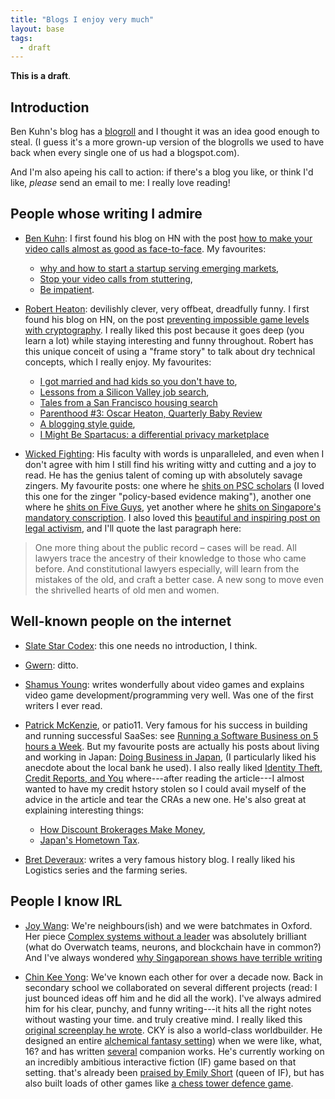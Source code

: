 ```yaml
---
title: "Blogs I enjoy very much"
layout: base
tags:
  - draft
---
```


**This is a draft**.

## Introduction

Ben Kuhn's blog has a [blogroll](https://www.benkuhn.net/blogroll/)
and I thought it was an idea good enough to steal.
(I guess it's a more grown-up version of the blogrolls we used to have
back when every single one of us had a blogspot.com).

And I'm also apeing his call to action:
if there's a blog you like, or think I'd like,
_please_ send an email to me: I really love reading!

## People whose writing I admire

- [Ben Kuhn](https://www.benkuhn.net/): I first found his blog on HN with the post
  [how to make your video calls almost as good as face-to-face](https://www.benkuhn.net/vc/).
  My favourites:

  - [why and how to start a startup serving emerging markets](https://www.benkuhn.net/emco/),
  - [Stop your video calls from stuttering](https://www.benkuhn.net/vcnet/),
  - [Be impatient](https://www.benkuhn.net/impatient/).

- [Robert Heaton](https://robertheaton.com/): devilishly clever, very offbeat,
  dreadfully funny. I first found his blog on HN, on the post
  [preventing impossible game levels with cryptography](https://robertheaton.com/preventing-impossible-game-levels-using-cryptography/). I really liked this post
  because it goes deep (you learn a lot) while staying interesting and funny
  throughout. Robert has this unique conceit of using a "frame story" to talk about
  dry technical concepts, which I really enjoy.
  My favourites:

  - [I got married and had kids so you don't have to](https://robertheaton.com/married-with-kids/),
  - [Lessons from a Silicon Valley job search](https://robertheaton.com/2014/03/07/lessons-from-a-silicon-valley-job-search/),
  - [Tales from a San Francisco housing search](https://robertheaton.com/2014/10/25/tales-from-a-san-francisco-housing-search/)
  - [Parenthood #3: Oscar Heaton, Quarterly Baby Review](https://robertheaton.com/2019/08/25/parenthood-3-oscar-heaton-quarterly-baby-review/)
  - [A blogging style guide](https://robertheaton.com/2018/12/06/a-blogging-style-guide/),
  - [I Might Be Spartacus: a differential privacy marketplace](https://robertheaton.com/2018/10/28/i-might-be-spartacus-differential-privacy-marketplace/)

- [Wicked Fighting](https://www.wickedfighting.wordpress.com):
  His faculty with words is unparalleled, and even when I don't agree with him
  I still find his writing witty and cutting and a joy to read.
  He has the genius talent of coming up with absolutely savage zingers.
  My favourite posts:
  one where
  he [shits on PSC scholars](https://wickedfighting.wordpress.com/2019/04/01/the-problem-with-psc-scholars/)
  (I loved this one for the zinger "policy-based evidence making"),
  another one where
  he [shits on Five Guys](https://wickedfighting.wordpress.com/2019/12/29/review-five-guys/),
  yet another where
  he [shits on Singapore's mandatory conscription](https://wickedfighting.tumblr.com/post/50830029264/every-singaporean-son).
  I also loved this
  [beautiful and inspiring post on legal activism](https://wickedfighting.wordpress.com/2019/02/01/vignettes-of-work-8/),
  and I'll quote the last paragraph here:

> One more thing about the public record – cases will be read. All lawyers
> trace the ancestry of their knowledge to those who came before. And
> constitutional lawyers especially, will learn from the mistakes of the old,
> and craft a better case. A new song to move even the shrivelled hearts of old
> men and women.

## Well-known people on the internet

- [Slate Star Codex](https://www.slatestarcodex.com): this one needs no introduction,
  I think.

- [Gwern](https://gwern.net): ditto.

- [Shamus Young](https://www.shamusyoung.com): writes wonderfully about video
  games and explains video game development/programming very well. Was one of the
  first writers I ever read.

- [Patrick McKenzie](https://www.kalzumeus.com/), or patio11.
  Very famous for his success in building and running successful SaaSes: see
  [Running a Software Business on 5 hours a Week](https://www.kalzumeus.com/2010/03/20/running-a-software-business-on-5-hours-a-week/).
  But my favourite posts are actually his posts about living and working in Japan:
  [Doing Business in Japan](https://www.kalzumeus.com/2014/11/07/doing-business-in-japan/),
  (I particularly liked his anecdote about the local bank he used).
  I also really liked [Identity Theft, Credit Reports, and You](https://www.kalzumeus.com/2017/09/09/identity-theft-credit-reports/)
  where---after reading the article---I almost wanted to have my credit hstory
  stolen so I could avail myself of the advice in the article and tear the CRAs
  a new one.
  He's also great at explaining interesting things:

  - [How Discount Brokerages Make Money](https://www.kalzumeus.com/2019/6/26/how-brokerages-make-money/),
  - [Japan's Hometown Tax](https://www.kalzumeus.com/2018/10/19/japanese-hometown-tax/).

- [Bret Deveraux](https://acoup.blog/): writes a very famous history blog.
  I really liked his Logistics series and the farming series.

## People I know IRL

- [Joy Wang](https://joyw.home.blog/):
  We're neighbours(ish) and we were batchmates in Oxford.
  Her piece
  [Complex systems without a leader](https://joyw.home.blog/2020/06/25/complex-systems-without-a-leader/)
  was absolutely brilliant
  (what do Overwatch teams, neurons, and blockchain have in common?)
  And I've always wondered
  [why Singaporean shows have terrible writing](https://joyw.home.blog/2020/01/06/why-singaporean-shows-have-terrible-writing/)

- [Chin Kee Yong](https://chinkeeyong.wordpress.com/):
  We've known each other for over a decade now.
  Back in secondary school we collaborated on several different projects
  (read: I just bounced ideas off him and he did all the work).
  I've always admired him for his
  clear, punchy, and funny writing---it hits all the right notes without wasting your time.
  and truly creative mind.
  I really liked this
  [original screenplay he wrote](https://chinkeeyong.wordpress.com/2018/11/30/the-inquisitor-of-infernus-2018/).
  CKY is also a world-class worldbuilder.
  He designed an entire
  [alchemical fantasy setting](https://docs.google.com/document/d/1FHj3YAeYrdEqU139bZgmVLNQH3DJVXCeiY8AQO193CE/edit))
  when we were like, what, 16?
  and has written
  [several](https://docs.google.com/document/d/1n8lWNNVTRDXmjNJLypVELQNFSF6rOp9oBQjxncAj27Y/edit)
  companion works.
  He's currently working on an incredibly ambitious interactive fiction (IF) game
  based on that setting.
  that's already been [praised by Emily Short](https://emshort.blog/2017/12/28/2017-in-interactive-fiction/)
  (queen of IF), but has also built loads of other games like
  [a chess tower defence game](https://chinkeeyong.itch.io/chess-defense).
